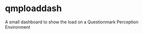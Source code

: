 qmploaddash
===========

A small dashboard to show the load on a Questionmark Perception Environment
